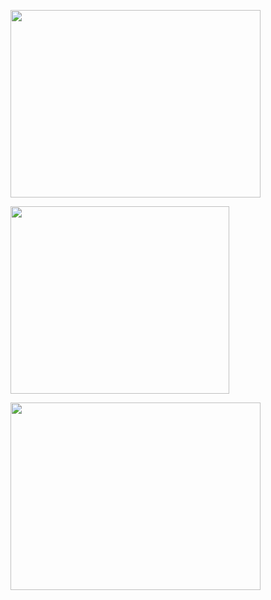 <div>
      <p><img src="https://ss3.bdstatic.com/70cFv8Sh_Q1YnxGkpoWK1HF6hhy/it/u=1515493725,2703783084&fm=26&gp=0.jpg" width="400" height="300" /> </p>
      <p><img src="http://106.13.137.5/kxl/2.png" width="350" height="300" /> </p>
      <p><img src="http://106.13.137.5/kxl/3.png" width="400" height="300" /> </p>
</div>

